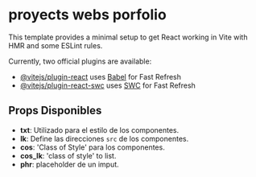  # proyects webs porfolio

This template provides a minimal setup to get React working in Vite with HMR and some ESLint rules.

Currently, two official plugins are available:

- [@vitejs/plugin-react](https://github.com/vitejs/vite-plugin-react/blob/main/packages/plugin-react/README.md) uses [Babel](https://babeljs.io/) for Fast Refresh
- [@vitejs/plugin-react-swc](https://github.com/vitejs/vite-plugin-react-swc) uses [SWC](https://swc.rs/) for Fast Refresh


 ## Props Disponibles

- **txt**: Utilizado para el estilo de los componentes.
- **lk**: Define las direcciones `src` de los componentes.
- **cos**: 'Class of Style' para los componentes.
- **cos_lk**: 'class of style' to list.
- **phr**: placeholder de un imput.